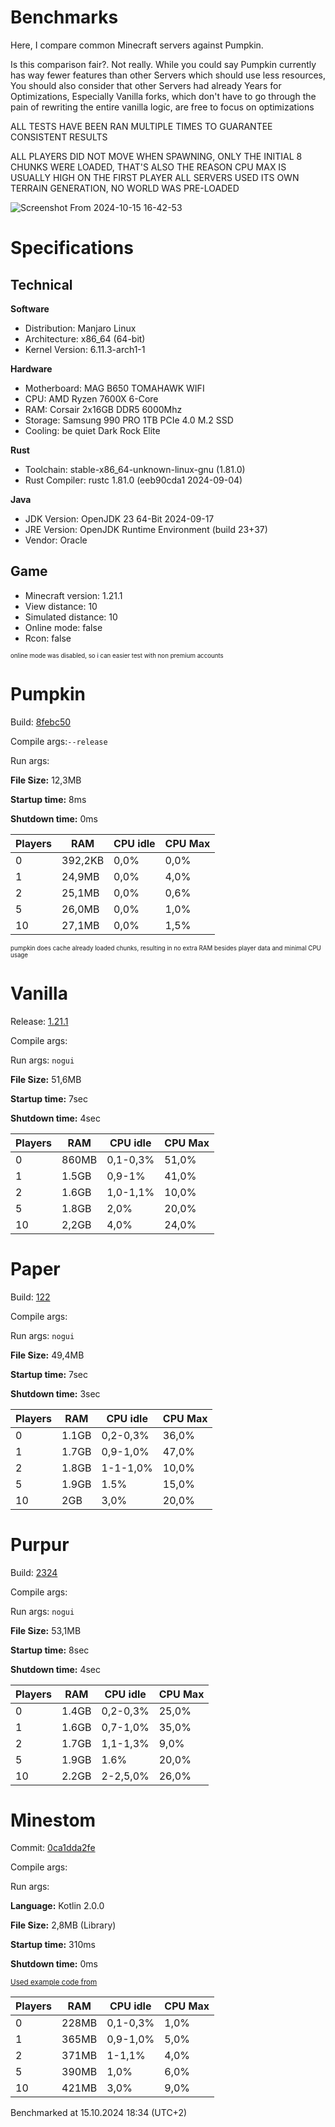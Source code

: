 # Benchmarks

Here, I compare common Minecraft servers against Pumpkin.

Is this comparison fair?. Not really. While you could say Pumpkin currently has way fewer features than other Servers which should use less resources, You should also consider that other Servers had already Years for
Optimizations, Especially Vanilla forks, which don't have to go through the pain of rewriting the entire vanilla logic, are free to focus on optimizations

ALL TESTS HAVE BEEN RAN MULTIPLE TIMES TO GUARANTEE CONSISTENT RESULTS

ALL PLAYERS DID NOT MOVE WHEN SPAWNING, ONLY THE INITIAL 8 CHUNKS WERE LOADED, THAT'S ALSO THE REASON CPU MAX IS USUALLY HIGH ON THE FIRST PLAYER
ALL SERVERS USED ITS OWN TERRAIN GENERATION, NO WORLD WAS PRE-LOADED

![Screenshot From 2024-10-15 16-42-53](https://github.com/user-attachments/assets/e08fbb00-42fe-4479-a03b-11bb6886c91a)

# Specifications

## Technical

**Software**

- Distribution: Manjaro Linux
- Architecture: x86_64 (64-bit)
- Kernel Version: 6.11.3-arch1-1

**Hardware**

- Motherboard: MAG B650 TOMAHAWK WIFI
- CPU: AMD Ryzen 7600X 6-Core
- RAM: Corsair 2x16GB DDR5 6000Mhz
- Storage: Samsung 990 PRO 1TB PCIe 4.0 M.2 SSD
- Cooling: be quiet Dark Rock Elite

**Rust**

- Toolchain: stable-x86_64-unknown-linux-gnu (1.81.0)
- Rust Compiler: rustc 1.81.0 (eeb90cda1 2024-09-04)

**Java**

- JDK Version: OpenJDK 23 64-Bit 2024-09-17
- JRE Version: OpenJDK Runtime Environment (build 23+37)
- Vendor: Oracle

## Game

- Minecraft version: 1.21.1
- View distance: 10
- Simulated distance: 10
- Online mode: false
- Rcon: false

<sub><sup>online mode was disabled, so i can easier test with non premium accounts</sup></sub>

# Pumpkin

Build: [8febc50](https://github.com/Snowiiii/Pumpkin/commit/8febc5035d5611558c13505b7724e6ca284e0ada)

Compile args:`--release`

Run args:

**File Size:** 12,3MB

**Startup time:** 8ms

**Shutdown time:** 0ms

| Players | RAM     | CPU idle | CPU Max |
| ------- | ------- | -------- | ------- |
| 0       | 392,2KB | 0,0%     | 0,0%    |
| 1       | 24,9MB  | 0,0%     | 4,0%    |
| 2       | 25,1MB  | 0,0%     | 0,6%    |
| 5       | 26,0MB  | 0,0%     | 1,0%    |
| 10      | 27,1MB  | 0,0%     | 1,5%    |

<sub><sup>pumpkin does cache already loaded chunks, resulting in no extra RAM besides player data and minimal CPU usage</sup></sub>

# Vanilla

Release: [1.21.1](https://piston-data.mojang.com/v1/objects/59353fb40c36d304f2035d51e7d6e6baa98dc05c/server.jar)

Compile args:

Run args: `nogui`

**File Size:** 51,6MB

**Startup time:** 7sec

**Shutdown time:** 4sec

| Players | RAM   | CPU idle | CPU Max |
| ------- | ----- | -------- | ------- |
| 0       | 860MB | 0,1-0,3% | 51,0%   |
| 1       | 1.5GB | 0,9-1%   | 41,0%   |
| 2       | 1.6GB | 1,0-1,1% | 10,0%   |
| 5       | 1.8GB | 2,0%     | 20,0%   |
| 10      | 2,2GB | 4,0%     | 24,0%   |

# Paper

Build: [122](https://api.papermc.io/v2/projects/paper/versions/1.21.1/builds/122/downloads/paper-1.21.1-122.jar)

Compile args:

Run args: `nogui`

**File Size:** 49,4MB

**Startup time:** 7sec

**Shutdown time:** 3sec

| Players | RAM   | CPU idle | CPU Max |
| ------- | ----- | -------- | ------- |
| 0       | 1.1GB | 0,2-0,3% | 36,0%   |
| 1       | 1.7GB | 0,9-1,0% | 47,0%   |
| 2       | 1.8GB | 1-1-1,0% | 10,0%   |
| 5       | 1.9GB | 1.5%     | 15,0%   |
| 10      | 2GB   | 3,0%     | 20,0%   |

# Purpur

Build: [2324](https://api.purpurmc.org/v2/purpur/1.21.1/2324/download)

Compile args:

Run args: `nogui`

**File Size:** 53,1MB

**Startup time:** 8sec

**Shutdown time:** 4sec

| Players | RAM   | CPU idle | CPU Max |
| ------- | ----- | -------- | ------- |
| 0       | 1.4GB | 0,2-0,3% | 25,0%   |
| 1       | 1.6GB | 0,7-1,0% | 35,0%   |
| 2       | 1.7GB | 1,1-1,3% | 9,0%    |
| 5       | 1.9GB | 1.6%     | 20,0%   |
| 10      | 2.2GB | 2-2,5,0% | 26,0%   |

# Minestom

Commit: [0ca1dda2fe](https://github.com/Minestom/Minestom/commit/0ca1dda2fe11390a1b89a228bbe7bf78fefc73e1)

Compile args:

Run args:

**Language:** Kotlin 2.0.0

**File Size:** 2,8MB (Library)

**Startup time:** 310ms

**Shutdown time:** 0ms

<sub>[Used example code from](https://minestom.net/docs/setup/your-first-server)</sub>

| Players | RAM   | CPU idle | CPU Max |
| ------- | ----- | -------- | ------- |
| 0       | 228MB | 0,1-0,3% | 1,0%    |
| 1       | 365MB | 0,9-1,0% | 5,0%    |
| 2       | 371MB | 1-1,1%   | 4,0%    |
| 5       | 390MB | 1,0%     | 6,0%    |
| 10      | 421MB | 3,0%     | 9,0%    |

Benchmarked at 15.10.2024 18:34 (UTC+2)
